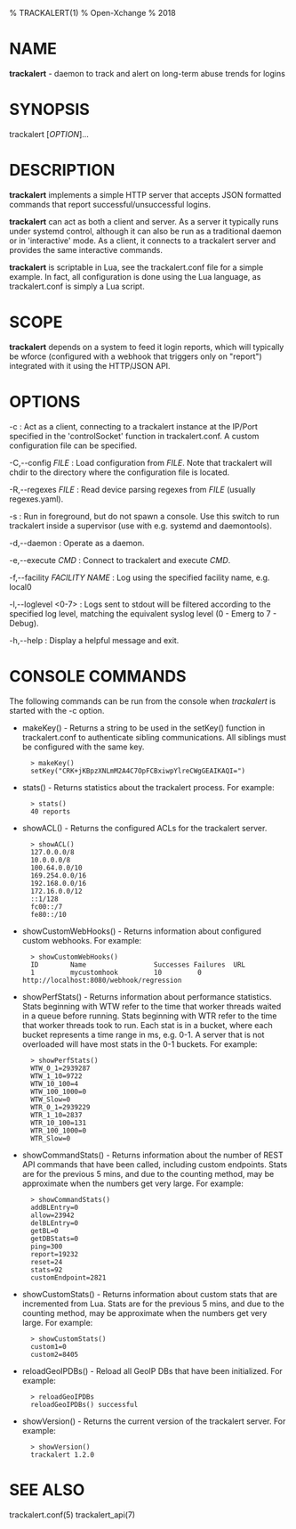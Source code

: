 % TRACKALERT(1)
% Open-Xchange
% 2018

# NAME
**trackalert** - daemon to track and alert on long-term abuse trends
for logins

# SYNOPSIS
trackalert [*OPTION*]... 

# DESCRIPTION
**trackalert** implements a simple HTTP server that accepts JSON
formatted commands that report successful/unsuccessful logins.

**trackalert** can act as both a client and server. As a server it
typically runs under systemd control, although it can also be run as a
traditional daemon or in 'interactive' mode. As a client, it connects
to a trackalert server and provides the same interactive commands.

**trackalert** is scriptable in Lua, see the trackalert.conf file for
a simple example. In fact, all configuration is done using the Lua
language, as trackalert.conf is simply a Lua script.

# SCOPE
**trackalert** depends on a system to feed it login reports, which
will typically be wforce (configured with a webhook that triggers only
on "report") integrated with it using the HTTP/JSON API.

# OPTIONS
-c 
:    Act as a client, connecting to a trackalert instance at the IP/Port 
     specified in the 'controlSocket' function in trackalert.conf. A
     custom configuration file can be specified.

-C,--config *FILE*
:    Load configuration from *FILE*. Note that trackalert will chdir
	 to the directory where the configuration file is located.

-R,--regexes *FILE*
:    Read device parsing regexes from *FILE* (usually regexes.yaml).

-s
:    Run in foreground, but do not spawn a console. Use this switch to run
     trackalert inside a supervisor (use with e.g. systemd and daemontools).

-d,--daemon
:    Operate as a daemon.

-e,--execute *CMD*
:    Connect to trackalert and execute *CMD*.

-f,--facility *FACILITY NAME*
:    Log using the specified facility name, e.g. local0

-l,--loglevel <0-7>
:    Logs sent to stdout will be filtered according to the specified log level,
     matching the equivalent syslog level (0 - Emerg to 7 - Debug).

-h,--help
:    Display a helpful message and exit.


# CONSOLE COMMANDS

The following commands can be run from the console when *trackalert* is
started with the -c option.

* makeKey() - Returns a string to be used in the setKey() function in
  trackalert.conf to authenticate sibling communications. All siblings
  must be configured with the same key.

		> makeKey()
		setKey("CRK+jKBpzXNLmM2A4C7OpFCBxiwpYlreCWgGEAIKAQI=")


* stats() - Returns statistics about the trackalert process. For example:

		> stats()
		40 reports

* showACL() - Returns the configured ACLs for the trackalert server.

		> showACL()
		127.0.0.0/8
		10.0.0.0/8
		100.64.0.0/10
		169.254.0.0/16
		192.168.0.0/16
		172.16.0.0/12
		::1/128
		fc00::/7
		fe80::/10

* showCustomWebHooks() - Returns information about configured custom
  webhooks. For example:

		> showCustomWebHooks()
		ID        Name                 Successes Failures  URL
		1         mycustomhook         10         0         http://localhost:8080/webhook/regression

* showPerfStats() - Returns information about performance
  statistics. Stats beginning with WTW refer to the time that worker
  threads waited in a queue before running. Stats beginning with WTR
  refer to the time that worker threads took to run. Each stat is in a
  bucket, where each bucket represents a time range in ms,
  e.g. 0-1. A server that is not overloaded will have most stats in
  the 0-1 buckets. For example:

		> showPerfStats()
		WTW_0_1=2939287
		WTW_1_10=9722
		WTW_10_100=4
		WTW_100_1000=0
		WTW_Slow=0
		WTR_0_1=2939229
		WTR_1_10=2837
		WTR_10_100=131
		WTR_100_1000=0
		WTR_Slow=0

* showCommandStats() - Returns information about the number of REST
  API commands that have been called, including custom
  endpoints. Stats are for the previous 5 mins, and due to the
  counting method, may be approximate when the numbers get very
  large. For example:

        > showCommandStats()
        addBLEntry=0
        allow=23942
        delBLEntry=0
        getBL=0
        getDBStats=0
        ping=300
        report=19232
        reset=24
        stats=92
        customEndpoint=2821

* showCustomStats() - Returns information about custom stats that are
  incremented from Lua. Stats are for the previous 5 mins, and due to
  the counting method, may be approximate when the numbers get very
  large. For example:

        > showCustomStats()
        custom1=0
        custom2=8405

* reloadGeoIPDBs() - Reload all GeoIP DBs that have been
initialized. For example:

		> reloadGeoIPDBs
		reloadGeoIPDBs() successful

* showVersion() - Returns the current version of the trackalert
  server. For example:

		> showVersion()
		trackalert 1.2.0


# SEE ALSO
trackalert.conf(5) trackalert_api(7)

